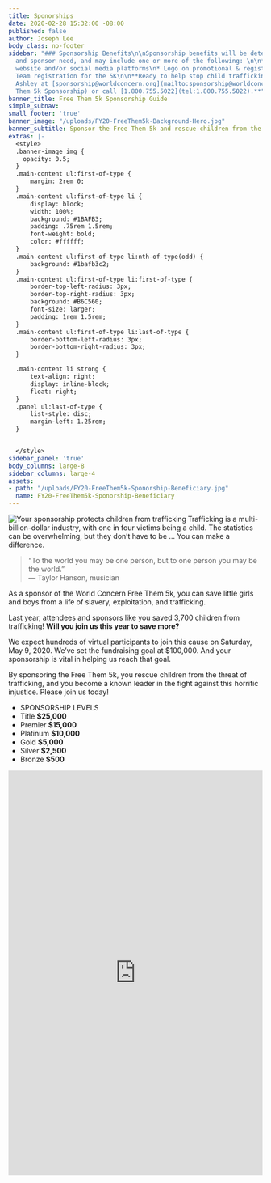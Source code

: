 ```yaml
---
title: Sponorships
date: 2020-02-28 15:32:00 -08:00
published: false
author: Joseph Lee
body_class: no-footer
sidebar: "### Sponsorship Benefits\n\nSponsorship benefits will be determined by level
  and sponsor need, and may include one or more of the following: \n\n* Logo on event
  website and/or social media platforms\n* Logo on promotional & registration emails\n*
  Team registration for the 5K\n\n**Ready to help stop child trafficking? Please contact
  Ashley at [sponsorship@worldconcern.org](mailto:sponsorship@worldconcern.org?subject=Free
  Them 5k Sponsorship) or call [1.800.755.5022](tel:1.800.755.5022).**"
banner_title: Free Them 5k Sponsorship Guide
simple_subnav: 
small_footer: 'true'
banner_image: "/uploads/FY20-FreeThem5k-Background-Hero.jpg"
banner_subtitle: Sponsor the Free Them 5k and rescue children from the threat of trafficking!
extras: |-
  <style>
  .banner-image img {
    opacity: 0.5;
  }
  .main-content ul:first-of-type {
      margin: 2rem 0;
  }
  .main-content ul:first-of-type li {
      display: block;
      width: 100%;
      background: #1BAFB3;
      padding: .75rem 1.5rem;
      font-weight: bold;
      color: #ffffff;
  }
  .main-content ul:first-of-type li:nth-of-type(odd) {
      background: #1bafb3c2;
  }
  .main-content ul:first-of-type li:first-of-type {
      border-top-left-radius: 3px;
      border-top-right-radius: 3px;
      background: #B6C560;
      font-size: larger;
      padding: 1rem 1.5rem;
  }
  .main-content ul:first-of-type li:last-of-type {
      border-bottom-left-radius: 3px;
      border-bottom-right-radius: 3px;
  }

  .main-content li strong {
      text-align: right;
      display: inline-block;
      float: right;
  }
  .panel ul:last-of-type {
      list-style: disc;
      margin-left: 1.25rem;
  }


  </style>
sidebar_panel: 'true'
body_columns: large-8
sidebar_columns: large-4
assets:
- path: "/uploads/FY20-FreeThem5k-Sponorship-Beneficiary.jpg"
  name: FY20-FreeThem5k-Sponorship-Beneficiary
---
```


<img src="/uploads/FY20-FreeThem5k-Sponorship-Beneficiary.jpg" alt="Your sponsorship protects children from trafficking" align="left" class="large-4 medium-5 small-6" /> Trafficking is a multi-billion-dollar industry, with one in four victims being a child. The statistics can be overwhelming, but they don’t have to be … You can make a difference.

>“To the world you may be one person, but
to one person you may be the world.”  
— Taylor Hanson, musician

As a sponsor of the World Concern Free Them 5k, you can save little girls and boys from a life of slavery, exploitation, and trafficking.

Last year, attendees and sponsors like you saved 3,700 children from trafficking! **Will you join us this year to save more?**

We expect hundreds of virtual participants to join this cause on Saturday, May 9, 2020. We’ve set the fundraising goal at $100,000. And your sponsorship is vital in helping us reach that goal.

By sponsoring the Free Them 5k, you rescue children from the threat of trafficking, and you become a known leader in the fight against this horrific injustice. Please join us today!

* SPONSORSHIP LEVELS  
* Title **$25,000**  
* Premier **$15,000**  
* Platinum **$10,000**  
* Gold **$5,000**  
* Silver **$2,500**  
* Bronze **$500**  

<iframe class="fa_form" frameborder="0" height="800" id="donate" scrolling="no" src="https://give.crista.org/212?CampName=UWCEFREE5k0520-d-SP" style="display: block; overflow-y: hidden;" width="100%" ></iframe>
<script src="//give.crista.org/js/iframe_resize_helper.js"></script>
